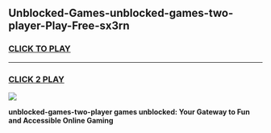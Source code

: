 
## Unblocked-Games-unblocked-games-two-player-Play-Free-sx3rn
<h3>
<a href="https://premium76.site?title=unblocked-games-two-player&ref=09A">CLICK TO PLAY</a></h3>
<hr>

<h3>
<a href="https://premium76.site?title=unblocked-games-two-player&ref=09A">CLICK 2 PLAY</a>
  
</h3>

<a href="https://premium76.site?title=unblocked-games-two-player&ref=09A"><img src="https://clearcache.store/games.png"></a>


**unblocked-games-two-player games unblocked: Your Gateway to Fun and Accessible Online Gaming**
